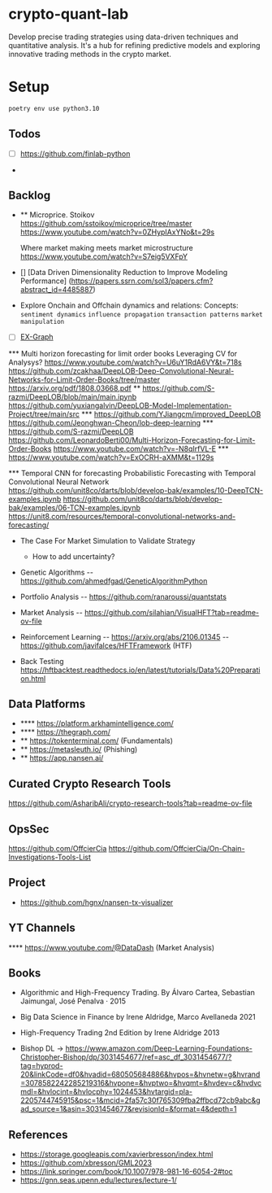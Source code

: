 # crypto-quant-lab
Develop precise trading strategies using data-driven techniques and quantitative analysis. It's a hub for refining predictive models and exploring innovative trading methods in the crypto market.

# Setup

```bash
poetry env use python3.10
```

## Todos

- [ ] https://github.com/finlab-python
- 


## Backlog
- ** Microprice. Stoikov
  https://github.com/sstoikov/microprice/tree/master
  https://www.youtube.com/watch?v=0ZHypIAxYNo&t=29s

  Where market making meets market microstructure
  https://www.youtube.com/watch?v=S7eig5VXFpY
- [] [Data Driven Dimensionality Reduction to Improve Modeling Performance] (https://papers.ssrn.com/sol3/papers.cfm?abstract_id=4485887)

- Explore Onchain and Offchain dynamics and relations:
Concepts: `sentiment dynamics` `influence propagation` `transaction patterns` `market manipulation` 
- [ ] [EX-Graph](https://ex-graph.pages.dev/) 

*** Multi horizon forecasting for limit order books
    Leveraging CV for Analysys?
    https://www.youtube.com/watch?v=U6uY1RdA6VY&t=718s
    https://github.com/zcakhaa/DeepLOB-Deep-Convolutional-Neural-Networks-for-Limit-Order-Books/tree/master
    https://arxiv.org/pdf/1808.03668.pdf
    ** https://github.com/S-razmi/DeepLOB/blob/main/main.ipynb
    https://github.com/yuxiangalvin/DeepLOB-Model-Implementation-Project/tree/main/src
    *** https://github.com/YJiangcm/improved_DeepLOB
    https://github.com/Jeonghwan-Cheon/lob-deep-learning
    *** https://github.com/S-razmi/DeepLOB
    https://github.com/LeonardoBerti00/Multi-Horizon-Forecasting-for-Limit-Order-Books
    https://www.youtube.com/watch?v=-N8qIrfVL-E
    *** https://www.youtube.com/watch?v=ExOCRH-aXMM&t=1129s

*** Temporal CNN for forecasting
    Probabilistic Forecasting with Temporal Convolutional Neural Network
    https://github.com/unit8co/darts/blob/develop-bak/examples/10-DeepTCN-examples.ipynb
    https://github.com/unit8co/darts/blob/develop-bak/examples/06-TCN-examples.ipynb
    https://unit8.com/resources/temporal-convolutional-networks-and-forecasting/



- The Case For Market Simulation to Validate Strategy
    - How to add uncertainty? 

- Genetic Algorithms
-- https://github.com/ahmedfgad/GeneticAlgorithmPython

- Portfolio Analysis
-- https://github.com/ranaroussi/quantstats

- Market Analysis
-- https://github.com/silahian/VisualHFT?tab=readme-ov-file

- Reinforcement Learning
-- https://arxiv.org/abs/2106.01345
-- https://github.com/javifalces/HFTFramework (HTF)

- Back Testing
https://hftbacktest.readthedocs.io/en/latest/tutorials/Data%20Preparation.html


## Data Platforms
- **** https://platform.arkhamintelligence.com/
- **** https://thegraph.com/
- **   https://tokenterminal.com/    (Fundamentals)
- **   https://metasleuth.io/        (Phishing)
- **   https://app.nansen.ai/

## Curated Crypto Research Tools 
https://github.com/AsharibAli/crypto-research-tools?tab=readme-ov-file

## OpsSec

https://github.com/OffcierCia
https://github.com/OffcierCia/On-Chain-Investigations-Tools-List

## Project

- https://github.com/hgnx/nansen-tx-visualizer

## YT Channels
**** https://www.youtube.com/@DataDash  (Market Analysis)

## Books

- Algorithmic and High-Frequency Trading. 
  By Álvaro Cartea, Sebastian Jaimungal, José Penalva · 2015

- Big Data Science in Finance
  by Irene Aldridge, Marco Avellaneda 2021

- High-Frequency Trading 2nd Edition
  by Irene Aldridge 2013

- Bishop DL -> https://www.amazon.com/Deep-Learning-Foundations-Christopher-Bishop/dp/3031454677/ref=asc_df_3031454677/?tag=hyprod-20&linkCode=df0&hvadid=680505684886&hvpos=&hvnetw=g&hvrand=3078582242285219316&hvpone=&hvptwo=&hvqmt=&hvdev=c&hvdvcmdl=&hvlocint=&hvlocphy=1024453&hvtargid=pla-2205744745915&psc=1&mcid=2fa57c30f765309fba2ffbcd72cb9abc&gad_source=1&asin=3031454677&revisionId=&format=4&depth=1


## References
- https://storage.googleapis.com/xavierbresson/index.html
- https://github.com/xbresson/GML2023
- https://link.springer.com/book/10.1007/978-981-16-6054-2#toc
- https://gnn.seas.upenn.edu/lectures/lecture-1/